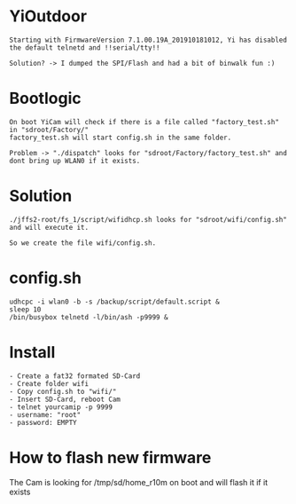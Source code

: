# YiOutdoor

	Starting with FirmwareVersion 7.1.00.19A_201910181012, Yi has disabled the default telnetd and !!serial/tty!! 

	Solution? -> I dumped the SPI/Flash and had a bit of binwalk fun :) 

# Bootlogic
	On boot YiCam will check if there is a file called "factory_test.sh" in "sdroot/Factory/"
	factory_test.sh will start config.sh in the same folder.

	Problem -> "./dispatch" looks for "sdroot/Factory/factory_test.sh" and dont bring up WLAN0 if it exists. 

# Solution
	./jffs2-root/fs_1/script/wifidhcp.sh looks for "sdroot/wifi/config.sh" and will execute it. 

	So we create the file wifi/config.sh.

# config.sh
	udhcpc -i wlan0 -b -s /backup/script/default.script &
	sleep 10
	/bin/busybox telnetd -l/bin/ash -p9999 &
	
# Install
	- Create a fat32 formated SD-Card
	- Create folder wifi
	- Copy config.sh to "wifi/"
	- Insert SD-Card, reboot Cam
	- telnet yourcamip -p 9999
  	- username: "root"
	- password: EMPTY
	
# How to flash new firmware
  The Cam is looking for /tmp/sd/home_r10m on boot and will flash it if it exists
